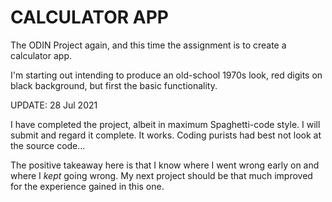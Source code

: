 # CALCULATOR APP

The ODIN Project again, and this time the assignment is to create a calculator app.

I'm starting out intending to produce an old-school 1970s look, red digits on black background, but first the basic functionality.

UPDATE: 28 Jul 2021

I have completed the project, albeit in maximum Spaghetti-code style. I will submit and regard it complete. It works. Coding purists had best not look at the source code...

The positive takeaway here is that I know where I went wrong early on and where I _kept_ going wrong. My next project should be that much improved for the experience gained in this one.
